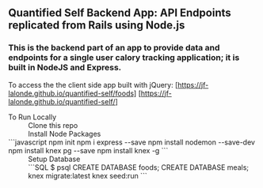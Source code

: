 ## Quantified Self Backend App: API Endpoints replicated from Rails using Node.js

### This is the backend part of an app to provide data and endpoints for a single user calory tracking application; it is built in NodeJS and Express. 
To access the the client side app built with jQuery: [https://jf-lalonde.github.io/quantified-self/foods] [https://jf-lalonde.github.io/quantified-self/] 

<dl>
  <dt>To Run Locally</dt>
  <dd>Clone this repo</dd>
  <dd>Install Node Packages</dd>
 ```javascript
  npm init
  npm i express --save
  npm install nodemon --save-dev
  npm install knex pg --save
  npm install knex -g 
  ``` 
  <dd>Setup Database</dd>
  <dd> ```SQL
  $ psql
  CREATE DATABASE foods;
  CREATE DATABASE meals;
  knex migrate:latest
  knex seed:run
  ```
  </dd>
</dl>
